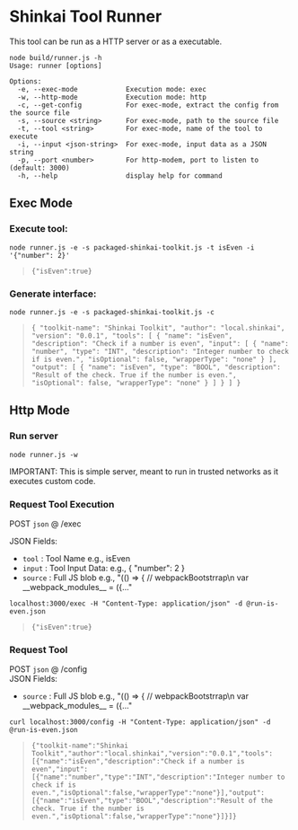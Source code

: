 # Shinkai Tool Runner

This tool can be run as a HTTP server or as a executable.

```
node build/runner.js -h
Usage: runner [options]

Options:
  -e, --exec-mode            Execution mode: exec
  -w, --http-mode            Execution mode: http
  -c, --get-config           For exec-mode, extract the config from the source file
  -s, --source <string>      For exec-mode, path to the source file
  -t, --tool <string>        For exec-mode, name of the tool to execute
  -i, --input <json-string>  For exec-mode, input data as a JSON string
  -p, --port <number>        For http-modem, port to listen to (default: 3000)
  -h, --help                 display help for command
```

## Exec Mode

### Execute tool:

`node runner.js -e -s packaged-shinkai-toolkit.js -t isEven -i '{"number": 2}'`
> `{"isEven":true}`

### Generate interface:
`node runner.js -e -s packaged-shinkai-toolkit.js -c`
> `{
  "toolkit-name": "Shinkai Toolkit",
  "author": "local.shinkai",
  "version": "0.0.1",
  "tools": [
    {
      "name": "isEven",
      "description": "Check if a number is even",
      "input": [
        {
          "name": "number",
          "type": "INT",
          "description": "Integer number to check if is even.",
          "isOptional": false,
          "wrapperType": "none"
        }
      ],
      "output": [
        {
          "name": "isEven",
          "type": "BOOL",
          "description": "Result of the check. True if the number is even.",
          "isOptional": false,
          "wrapperType": "none"
        }
      ]
    }
  ]
}`

## Http Mode

### Run server
`node runner.js -w`  

IMPORTANT: This is simple server, meant to run in trusted networks as it executes custom code.

### Request Tool Execution
POST `json` @ /exec   

JSON Fields:
* `tool` : Tool Name e.g., isEven
* `input` : Tool Input Data: e.g., { "number": 2 }
* `source` : Full JS blob e.g., "(() => { // webpackBootstrrap\n var \_\_webpack_modules__ = ({..."


`localhost:3000/exec -H "Content-Type: application/json" -d @run-is-even.json`
> `{"isEven":true}`

### Request Tool 
POST `json` @ /config  
JSON Fields:
* `source` : Full JS blob e.g., "(() => { // webpackBootstrrap\n var \_\_webpack_modules__ = ({..."

`curl localhost:3000/config -H "Content-Type: application/json" -d @run-is-even.json`
> `{"toolkit-name":"Shinkai Toolkit","author":"local.shinkai","version":"0.0.1","tools":[{"name":"isEven","description":"Check if a number is even","input":[{"name":"number","type":"INT","description":"Integer number to check if is even.","isOptional":false,"wrapperType":"none"}],"output":[{"name":"isEven","type":"BOOL","description":"Result of the check. True if the number is even.","isOptional":false,"wrapperType":"none"}]}]}`


